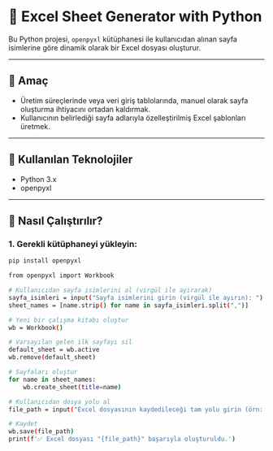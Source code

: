 # 📄 Excel Sheet Generator with Python

Bu Python projesi, `openpyxl` kütüphanesi ile kullanıcıdan alınan sayfa isimlerine göre dinamik olarak bir Excel dosyası oluşturur.

---

## 🎯 Amaç

- Üretim süreçlerinde veya veri giriş tablolarında, manuel olarak sayfa oluşturma ihtiyacını ortadan kaldırmak.
- Kullanıcının belirlediği sayfa adlarıyla özelleştirilmiş Excel şablonları üretmek.

---

## 🧰 Kullanılan Teknolojiler

- Python 3.x  
- openpyxl

---

## 🚀 Nasıl Çalıştırılır?

### 1. Gerekli kütüphaneyi yükleyin:

```bash
pip install openpyxl

from openpyxl import Workbook

# Kullanıcıdan sayfa isimlerini al (virgül ile ayırarak)
sayfa_isimleri = input("Sayfa isimlerini girin (virgül ile ayırın): ")
sheet_names = [name.strip() for name in sayfa_isimleri.split(",")]

# Yeni bir çalışma kitabı oluştur
wb = Workbook()

# Varsayılan gelen ilk sayfayı sil
default_sheet = wb.active
wb.remove(default_sheet)

# Sayfaları oluştur
for name in sheet_names:
    wb.create_sheet(title=name)

# Kullanıcıdan dosya yolu al
file_path = input("Excel dosyasının kaydedileceği tam yolu girin (örn: C:\\Users\\...\\dosya.xlsx): ")

# Kaydet
wb.save(file_path)
print(f'✅ Excel dosyası "{file_path}" başarıyla oluşturuldu.')

